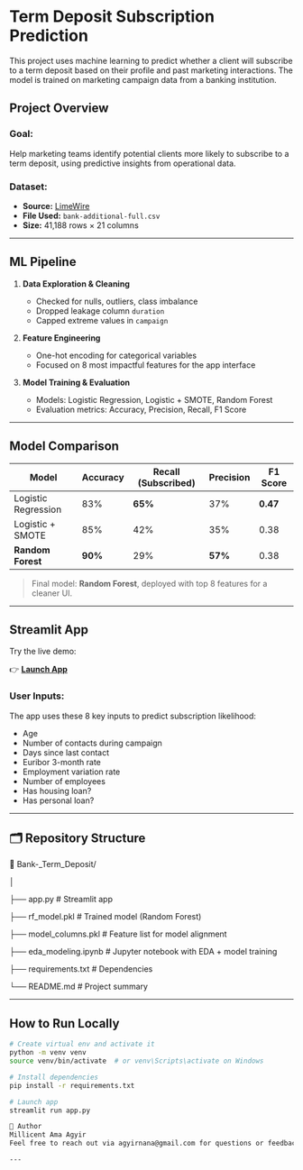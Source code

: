  
# Term Deposit Subscription Prediction

This project uses machine learning to predict whether a client will subscribe to a term deposit based on their profile and past marketing interactions. The model is trained on marketing campaign data from a banking institution.

## Project Overview

### Goal:
Help marketing teams identify potential clients more likely to subscribe to a term deposit, using predictive insights from operational data.

### Dataset:
- **Source:** [LimeWire](https://limewire.com/d/x7Hsa#Ml2ucdiZhL)
- **File Used:** `bank-additional-full.csv`
- **Size:** 41,188 rows × 21 columns

---

##  ML Pipeline

1. **Data Exploration & Cleaning**
   - Checked for nulls, outliers, class imbalance
   - Dropped leakage column `duration`
   - Capped extreme values in `campaign`
   
2. **Feature Engineering**
   - One-hot encoding for categorical variables
   - Focused on 8 most impactful features for the app interface
   
3. **Model Training & Evaluation**
   - Models: Logistic Regression, Logistic + SMOTE, Random Forest
   - Evaluation metrics: Accuracy, Precision, Recall, F1 Score

---

##  Model Comparison

| Model                     | Accuracy | Recall (Subscribed) | Precision | F1 Score |
|--------------------------|----------|----------------------|-----------|----------|
| Logistic Regression      | 83%      | **65%**              | 37%       | **0.47** |
| Logistic + SMOTE         | 85%      | 42%                  | 35%       | 0.38     |
| **Random Forest**        | **90%**  | 29%                  | **57%**   | 0.38     |

>  Final model: **Random Forest**, deployed with top 8 features for a cleaner UI.

---

##  Streamlit App

Try the live demo:

👉 **[Launch App](https://millicentagyir-bank--term-deposit-app-dxtfqt.streamlit.app/)**

### User Inputs:
The app uses these 8 key inputs to predict subscription likelihood:
- Age
- Number of contacts during campaign
- Days since last contact
- Euribor 3-month rate
- Employment variation rate
- Number of employees
- Has housing loan?
- Has personal loan?

---

## 🗂️ Repository Structure

📁 Bank-_Term_Deposit/

│

├── app.py # Streamlit app

├── rf_model.pkl # Trained model (Random Forest)

├── model_columns.pkl # Feature list for model alignment

├── eda_modeling.ipynb # Jupyter notebook with EDA + model training

├── requirements.txt # Dependencies

└── README.md # Project summary


---

## How to Run Locally

```bash
# Create virtual env and activate it
python -m venv venv
source venv/bin/activate  # or venv\Scripts\activate on Windows

# Install dependencies
pip install -r requirements.txt

# Launch app
streamlit run app.py

🙋 Author
Millicent Ama Agyir
Feel free to reach out via agyirnana@gmail.com for questions or feedback!

---



